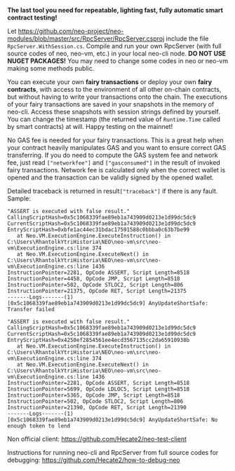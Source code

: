**The last tool you need for repeatable, lighting fast, fully automatic smart contract testing!**

Let https://github.com/neo-project/neo-modules/blob/master/src/RpcServer/RpcServer.csproj include the file `RpcServer.WithSession.cs`. Compile and run your own RpcServer (with full source codes of neo, neo-vm, etc.) in your local neo-cli node. **DO NOT USE NUGET PACKAGES!** You may need to change some codes in neo or neo-vm making some methods public. 

You can execute your own **fairy transactions** or deploy your own **fairy contracts**, with access to the environment of all other on-chain contracts, but without having to write your transactions onto the chain. The executions of your fairy transactions are saved in your snapshots in the memory of neo-cli. Access these snapshots with session strings defined by yourself. You can change the timestamp (the returned value of `Runtime.Time` called by smart contracts) at will. Happy testing on the mainnet!  

No GAS fee is needed for your fairy transactions. This is a great help when your contract heavily manipulates GAS and you want to ensure correct GAS transferring. If you do need to compute the GAS system fee and network fee, just read `["networkfee"]` and `["gasconsumed"]` in the result of invoked fairy transactions. Network fee is calculated only when the correct wallet is opened and the transaction can be validly signed by the opened wallet.  

Detailed traceback is returned in result`["traceback"]` if there is any fault. Sample:

```
"ASSERT is executed with false result."
CallingScriptHash=0x5c1068339fae89eb1a743909d0213e1d99dc5dc9
CurrentScriptHash=0x5c1068339fae89eb1a743909d0213e1d99dc5dc9
EntryScriptHash=0xbfe1ac44ec31bdac17591588c0bbba0c63b7be99
   at Neo.VM.ExecutionEngine.ExecuteInstruction() in C:\Users\RhantolkYtriHistoria\NEO\neo-vm\src\neo-vm\ExecutionEngine.cs:line 374
   at Neo.VM.ExecutionEngine.ExecuteNext() in C:\Users\RhantolkYtriHistoria\NEO\neo-vm\src\neo-vm\ExecutionEngine.cs:line 1436
InstructionPointer=2281, OpCode ASSERT, Script Length=8518
InstructionPointer=4458, OpCode JMP, Script Length=8518
InstructionPointer=502, OpCode STLOC2, Script Length=806
InstructionPointer=21375, OpCode RET, Script Length=21375
-------Logs-------(1)
[0x5c1068339fae89eb1a743909d0213e1d99dc5dc9] AnyUpdateShortSafe: Transfer failed
```

```
"ASSERT is executed with false result."
CallingScriptHash=0x5c1068339fae89eb1a743909d0213e1d99dc5dc9
CurrentScriptHash=0x5c1068339fae89eb1a743909d0213e1d99dc5dc9
EntryScriptHash=0x4250ef2854561ee4ecd3567135cc2da65910938b
   at Neo.VM.ExecutionEngine.ExecuteInstruction() in C:\Users\RhantolkYtriHistoria\NEO\neo-vm\src\neo-vm\ExecutionEngine.cs:line 374
   at Neo.VM.ExecutionEngine.ExecuteNext() in C:\Users\RhantolkYtriHistoria\NEO\neo-vm\src\neo-vm\ExecutionEngine.cs:line 1436
InstructionPointer=2281, OpCode ASSERT, Script Length=8518
InstructionPointer=5699, OpCode LDLOC5, Script Length=8518
InstructionPointer=5365, OpCode JMP, Script Length=8518
InstructionPointer=502, OpCode STLOC2, Script Length=806
InstructionPointer=21390, OpCode RET, Script Length=21390
-------Logs-------(1)
[0x5c1068339fae89eb1a743909d0213e1d99dc5dc9] AnyUpdateShortSafe: No enough token to lend
```

Non official client: https://github.com/Hecate2/neo-test-client

Instructions for running neo-cli and RpcServer from full source codes for debugging: https://github.com/Hecate2/how-to-debug-neo

